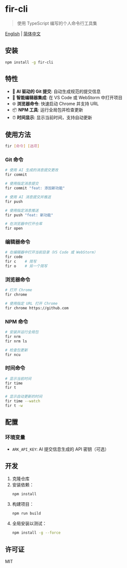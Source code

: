 # fir-cli

> 使用 TypeScript 编写的个人命令行工具集

[English](./README.md) | [简体中文](./README.zh-CN.md)

## 安装

```bash
npm install -g fir-cli
```

## 特性

- 🤖 **AI 驱动的 Git 提交**: 自动生成规范的提交信息
- 🚀 **智能编辑器集成**: 在 VS Code 或 WebStorm 中打开项目
- 🌐 **浏览器命令**: 快速启动 Chrome 并支持 URL
- 📦 **NPM 工具**: 运行全局包并检查更新
- ⏰ **时间显示**: 显示当前时间，支持自动更新

## 使用方法

```bash
fir [命令] [选项]
```

### Git 命令

```bash
# 使用 AI 生成的消息提交更改
fir commit

# 使用指定消息提交
fir commit "feat: 添加新功能"

# 使用 AI 消息提交并推送
fir push

# 使用指定消息推送
fir push "feat: 新功能"

# 在浏览器中打开仓库
fir open
```

### 编辑器命令

```bash
# 在编辑器中打开当前目录（VS Code 或 WebStorm）
fir code
fir c    # 简写
fir o    # 另一个简写
```

### 浏览器命令

```bash
# 打开 Chrome
fir chrome

# 使用指定 URL 打开 Chrome
fir chrome https://github.com
```

### NPM 命令

```bash
# 安装并运行全局包
fir nrm
fir nrm ls

# 检查包更新
fir ncu
```

### 时间命令

```bash
# 显示当前时间
fir time
fir t

# 显示自动更新的时间
fir time --watch
fir t -w
```

## 配置

### 环境变量

- `ARK_API_KEY`: AI 提交信息生成的 API 密钥（可选）

## 开发

1. 克隆仓库
2. 安装依赖：
   ```bash
   npm install
   ```
3. 构建项目：
   ```bash
   npm run build
   ```
4. 全局安装以测试：
   ```bash
   npm install -g --force
   ```

## 许可证

MIT

